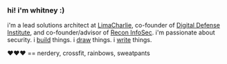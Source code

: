 ### hi! i'm whitney :)

i'm a lead solutions architect at [LimaCharlie](https://limacharlie.io), co-founder of [Digital Defense Institute](https://digitaldefenseinstitute.com), and co-founder/advisor of [Recon InfoSec](https://www.reconinfosec.com). i'm passionate about security. i [build](https://whitneychampion.com/portfolio) things. i [draw](https://angry.unicorns.lol) things. i [write](https://short-stack.net) things.

❤️❤️❤️ == nerdery, crossfit, rainbows, sweatpants
